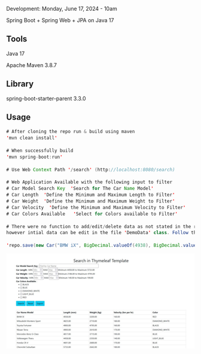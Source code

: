 Development: Monday, June 17, 2024 - 10am

Spring Boot + Spring Web + JPA on Java 17

## Tools
Java 17

Apache Maven 3.8.7

## Library

spring-boot-starter-parent 3.3.0



## Usage

```java
# After cloning the repo run & build using maven
'mvn clean install'

# When successfully build
'mvn spring-boot:run'

# Use Web Context Path '/search' (http://localhost:8080/search)

# Web Application Available with the following input to filter
# Car Model Search Key  'Search for The Car Name Model'
# Car Length  'Define the Minimum and Maximum Length to Filter'
# Car Weight  'Define the Minimum and Maximum Weight to Filter'
# Car Velocity  'Define the Minimum and Maximum Velocity to Filter'
# Car Colors Available   'Select for Colors available to Filter'

# There were no function to add/edit/delete data as not stated in the requirement
however intial data can be edit in the file 'DemoData' class. Follow the code in the file.

'repo.save(new Car("BMW iX", BigDecimal.valueOf(4938), BigDecimal.valueOf(3200), BigDecimal.valueOf(160), "RED"));'
```
![Home Page](https://raw.githubusercontent.com/logitrix/Car-Dealership/master/home_page_screen_capture.jpg)







